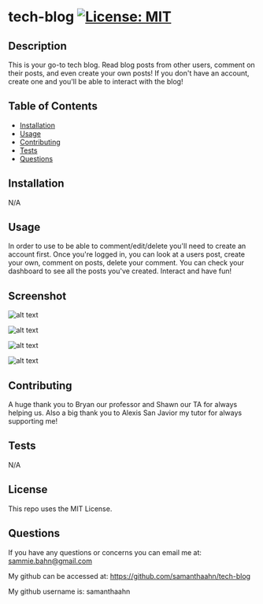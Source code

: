 # tech-blog [![License: MIT](https://img.shields.io/badge/License-MIT-yellow.svg)](https://opensource.org/licenses/MIT)


## Description
This is your go-to tech blog. Read blog posts from other users, comment on their posts, and even create your own posts! If you don't have an account, create one and you'll be able to interact with the blog!


## Table of Contents
- [Installation](#installation)
- [Usage](#usage)
- [Contributing](#contributing)
- [Tests](#tests)
- [Questions](#questions)

## Installation
N/A

## Usage
In order to use to be able to comment/edit/delete you'll need to create an account first. Once you're logged in, you can look at a users post, create your own, comment on posts, delete your comment. You can check your dashboard to see all the posts you've created. Interact and have fun! 

## Screenshot
![alt text](./assets/images/Screenshot%202023-04-20%20at%203.35.07%20PM.png)

![alt text](./assets/images/Screenshot%202023-04-20%20at%203.35.19%20PM.png)

![alt text](./assets/images/Screenshot%202023-04-20%20at%203.35.30%20PM.png)

![alt text](./assets/images/Screenshot%202023-04-20%20at%203.35.37%20PM.png)


## Contributing
A huge thank you to Bryan our professor and Shawn our TA for always helping us. Also a big thank you to Alexis San Javior my tutor for always supporting me! 

## Tests
N/A

## License
This repo uses the MIT License. 

## Questions
If you have any questions or concerns you can email me at: sammie.bahn@gmail.com

My github can be accessed at: https://github.com/samanthaahn/tech-blog

My github username is: samanthaahn

